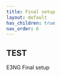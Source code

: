 ```yaml
---
title: Final setup
layout: default
has_children: true
nav_order: 6
---
```

## TEST
E3NG Final setup
